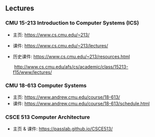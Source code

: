 ## Lectures

### CMU 15-213 Introduction to Computer Systems (ICS)

* 主页: https://www.cs.cmu.edu/~213/

* 课件: https://www.cs.cmu.edu/~213/lectures/

* 历史课件: https://www.cs.cmu.edu/~213/resources.html

  ​                 http://www.cs.cmu.edu/afs/cs/academic/class/15213-f15/www/lectures/

### CMU 18-613 Computer Systems

* 主页: https://www.andrew.cmu.edu/course/18-613/
* 课件: https://www.andrew.cmu.edu/course/18-613/schedule.html

### CSCE 513 Computer Architecture

* 主页 &  课件: https://passlab.github.io/CSCE513/
